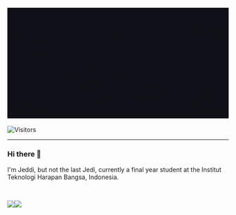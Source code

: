 ![Jeddi](https://github.com/Jeddi212/Jeddi212/blob/main/Jeddi%20(2).gif)

![Visitors](https://api.visitorbadge.io/api/visitors?path=https%3A%2F%2Fgithub.com%2FJeddi212&countColor=%23fce775&style=flat-square)

<hr>

### Hi there 👋
I'm Jeddi, but not the last Jedi, currently a final year student at the Institut Teknologi Harapan Bangsa, Indonesia.

<br>

<img height="137px" src="https://github-readme-stats.vercel.app/api?username=Jeddi212&hide_title=true&hide_border=true&show_icons=true&include_all_commits=true&count_private=true&line_height=21&text_color=000&icon_color=000&bg_color=0,ea6161,ffc64d,fffc4d,52fa5a&theme=graywhite" /><img height="137px" src="https://github-readme-stats.vercel.app/api/top-langs/?username=Jeddi212&hide=html&hide_title=true&hide_border=true&layout=compact&langs_count=8&text_color=000&icon_color=fff&bg_color=0,52fa5a,4dfcff,c64dff&theme=graywhite" />

<!-- <a href="https://github.com/anuraghazra/github-readme-stats">
  ![Jeddi's GitHub stats](https://github-readme-stats.vercel.app/api?username=Jeddi212&show_icons=true&theme=onedark)
</a>
<a href="https://github.com/anuraghazra/convoychat">
  ![Top Langs](https://github-readme-stats.vercel.app/api/top-langs/?username=Jeddi212&layout=compact)
</a> -->

<!--
**Jeddi212/Jeddi212** is a ✨ _special_ ✨ repository because its `README.md` (this file) appears on your GitHub profile.

Here are some ideas to get you started:

- 🔭 I’m currently working on ...
- 🌱 I’m currently learning ...
- 👯 I’m looking to collaborate on ...
- 🤔 I’m looking for help with ...
- 💬 Ask me about ...
- 📫 How to reach me: ...
- 😄 Pronouns: ...
- ⚡ Fun fact: ...
-->
